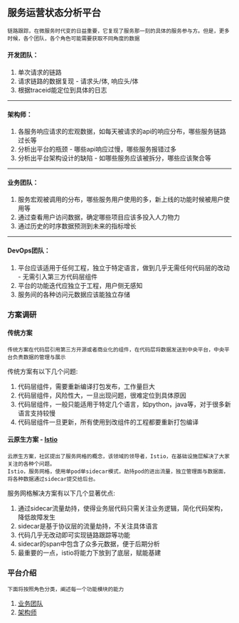 ## 服务运营状态分析平台

    链路跟踪，在微服务时代变的日益重要，它复现了服务那一刻的具体的服务参与方。但是，更多时候，各个团队，各个角色可能需要获取不同角度的数据

#### 开发团队：
1. 单次请求的链路
2. 请求链路的数据复现 - 请求头/体, 响应头/体
3. 根据traceid能定位到具体的日志
---

#### 架构师：
1. 各服务响应请求的宏观数据，如每天被请求的api的响应分布，哪些服务链路过长等
2. 分析出平台的瓶颈 - 哪些api响应过慢，哪些服务报错过多
3. 分析出平台架构设计的缺陷 - 如哪些服务应该被拆分，哪些应该聚合等
---

#### 业务团队：
1. 服务宏观被调用的分布，哪些服务用户使用的多，新上线的功能时候被用户使用等
2. 通过查看用户访问数据，确定哪些项目应该多投入人力物力
3. 通过历史的时序数据预测到未来的指标增长
---

#### DevOps团队：
1. 平台应该适用于任何工程，独立于特定语言，做到几乎无需任何代码层的改动 - 无需引入第三方代码层组件
2. 平台的功能迭代应独立于工程，用户侧无感知
3. 服务间的各种访问元数据应该能独立存储

### 方案调研

#### 传统方案
    传统方案在代码层引用第三方开源或者商业化的组件，在代码层将数据发送到中央平台，中央平台负责数据的管理与展示

传统方案有以下几个问题:
1. 代码层组件，需要重新编译打包发布，工作量巨大
2. 代码层组件，风险性大，一旦出现问题，很难定位到具体原因
3. 代码层组件，一般只能适用于特定几个语言，如python，java等，对于很多新语言支持较慢
4. 代码层组件一旦更新，所有使用到改组件的工程都要重新打包编译

#### 云原生方案 - [Istio](https://istio.io/)
    云原生方案，社区提出了服务网格的概念，该领域的领导者，Istio，在基础设施层解决了大家关注的各种个问题。
    Istio，服务网格，使用单pod单sidecar模式，劫持pod的进出流量，独立管理面与数据面，将各种数据通过sidecar提交给后台。

服务网格解决方案有以下几个显著优点:
1. 通过sidecar流量劫持，使得业务层代码只需关注业务逻辑，简化代码架构，降低故障发生
2. sidecar是基于协议层的流量劫持，不关注具体语言
3. 代码几乎无改动即可实现链路跟踪等功能
4. sidecar的span中包含了众多元数据，便于后期分析
5. 最重要的一点，istio将能力下放到了底层，赋能基建


### 平台介绍
    下面将按照角色分类，阐述每一个功能模块的能力

1. [业务团队](business/README.md) 
2. [架构师](architecturer/README.md) 